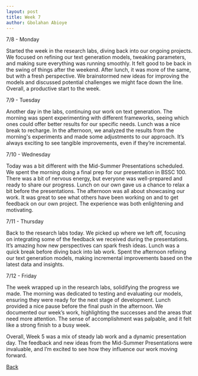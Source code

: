 ```yaml
---
layout: post
title: Week 7
author: Gbolahan Abioye
---
```


7/8 - Monday

Started the week in the research labs, diving back into our ongoing projects. We focused on refining our text generation models, tweaking parameters, and making sure everything was running smoothly. It felt good to be back in the swing of things after the weekend. After lunch, it was more of the same, but with a fresh perspective. We brainstormed new ideas for improving the models and discussed potential challenges we might face down the line. Overall, a productive start to the week.

7/9 - Tuesday

Another day in the labs, continuing our work on text generation. The morning was spent experimenting with different frameworks, seeing which ones could offer better results for our specific needs. Lunch was a nice break to recharge. In the afternoon, we analyzed the results from the morning's experiments and made some adjustments to our approach. It’s always exciting to see tangible improvements, even if they’re incremental.

7/10 - Wednesday

Today was a bit different with the Mid-Summer Presentations scheduled. We spent the morning doing a final prep for our presentation in BSSC 100. There was a bit of nervous energy, but everyone was well-prepared and ready to share our progress.
Lunch on our own gave us a chance to relax a bit before the presentations. The afternoon was all about showcasing our work. It was great to see what others have been working on and to get feedback on our own project. The experience was both enlightening and motivating.

7/11 - Thursday

Back to the research labs today. We picked up where we left off, focusing on integrating some of the feedback we received during the presentations. It’s amazing how new perspectives can spark fresh ideas.
Lunch was a quick break before diving back into lab work. Spent the afternoon refining our text generation models, making incremental improvements based on the latest data and insights.

7/12 - Friday

The week wrapped up in the research labs, solidifying the progress we made. The morning was dedicated to testing and evaluating our models, ensuring they were ready for the next stage of development. Lunch provided a nice pause before the final push in the afternoon. We documented our week’s work, highlighting the successes and the areas that need more attention. The sense of accomplishment was palpable, and it felt like a strong finish to a busy week.

Overall, Week 5 was a mix of steady lab work and a dynamic presentation day. The feedback and new ideas from the Mid-Summer Presentations were invaluable, and I’m excited to see how they influence our work moving forward.

[Back](./)
